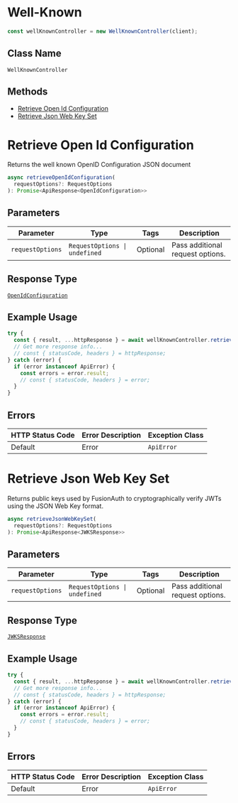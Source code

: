 # Well-Known

```ts
const wellKnownController = new WellKnownController(client);
```

## Class Name

`WellKnownController`

## Methods

* [Retrieve Open Id Configuration](../../doc/controllers/well-known.md#retrieve-open-id-configuration)
* [Retrieve Json Web Key Set](../../doc/controllers/well-known.md#retrieve-json-web-key-set)


# Retrieve Open Id Configuration

Returns the well known OpenID Configuration JSON document

```ts
async retrieveOpenIdConfiguration(
  requestOptions?: RequestOptions
): Promise<ApiResponse<OpenIdConfiguration>>
```

## Parameters

| Parameter | Type | Tags | Description |
|  --- | --- | --- | --- |
| `requestOptions` | `RequestOptions \| undefined` | Optional | Pass additional request options. |

## Response Type

[`OpenIdConfiguration`](../../doc/models/open-id-configuration.md)

## Example Usage

```ts
try {
  const { result, ...httpResponse } = await wellKnownController.retrieveOpenIdConfiguration();
  // Get more response info...
  // const { statusCode, headers } = httpResponse;
} catch (error) {
  if (error instanceof ApiError) {
    const errors = error.result;
    // const { statusCode, headers } = error;
  }
}
```

## Errors

| HTTP Status Code | Error Description | Exception Class |
|  --- | --- | --- |
| Default | Error | `ApiError` |


# Retrieve Json Web Key Set

Returns public keys used by FusionAuth to cryptographically verify JWTs using the JSON Web Key format.

```ts
async retrieveJsonWebKeySet(
  requestOptions?: RequestOptions
): Promise<ApiResponse<JWKSResponse>>
```

## Parameters

| Parameter | Type | Tags | Description |
|  --- | --- | --- | --- |
| `requestOptions` | `RequestOptions \| undefined` | Optional | Pass additional request options. |

## Response Type

[`JWKSResponse`](../../doc/models/jwks-response.md)

## Example Usage

```ts
try {
  const { result, ...httpResponse } = await wellKnownController.retrieveJsonWebKeySet();
  // Get more response info...
  // const { statusCode, headers } = httpResponse;
} catch (error) {
  if (error instanceof ApiError) {
    const errors = error.result;
    // const { statusCode, headers } = error;
  }
}
```

## Errors

| HTTP Status Code | Error Description | Exception Class |
|  --- | --- | --- |
| Default | Error | `ApiError` |

